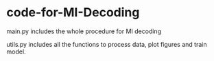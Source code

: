 # code-for-MI-Decoding
main.py includes the whole procedure for MI decoding

utils.py includes all the functions to process data, plot figures and train model.
